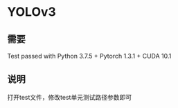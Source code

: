 # YOLOv3
## 需要
Test passed with Python 3.7.5 + Pytorch 1.3.1 + CUDA 10.1
## 说明
打开test文件，修改test单元测试路径参数即可


